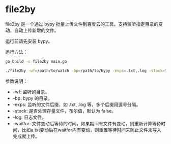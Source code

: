 # file2by

file2by 是一个通过 bypy 批量上传文件到百度云的工具。支持监听指定目录的变动，自动上传新增的文件。

运行前请先安装 bypy。

运行方法：
```bash
go build -o file2by main.go

./file2by -wf=/path/to/watch -bp=/path/to/bypy -exps=.txt,.log -stock=true -log=/path/to/log/file2by.log -waitfor=30s
```

参数说明：
- -wf: 监听的目录。
- -bp: bypy 的目录。
- -exps:  监听的文件后缀，如 .txt, .log 等，多个后缀用逗号分隔。
- -stock: 是否处理存量文件，布尔值，默认为 false。
- -log: 日志文件。
- -waitfor: 文件变动后等待的时间，如果期间有文件有变动，则重新计算等待时间，比如a.txt变动后在waitfor内有变动，则重置等待时间来防止文件未写入完成就上传。
